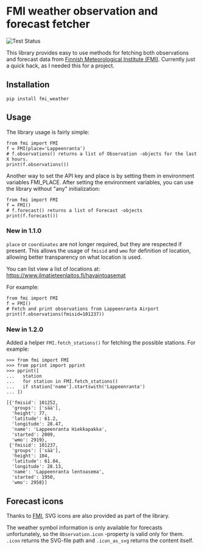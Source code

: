 FMI weather observation and forecast fetcher
============================================
![Test Status](https://github.com/kipe/fmi/workflows/Test/badge.svg?branch=master)

This library provides easy to use methods for fetching both observations and
forecast data from [Finnish Meteorological Institute (FMI)](https://en.ilmatieteenlaitos.fi/open-data).
Currently just a quick hack, as I needed this for a project.


Installation
-----
```
pip install fmi_weather
```

Usage
-----

The library usage is fairly simple:
```
from fmi import FMI
f = FMI(place='Lappeenranta')
# f.observations() returns a list of Observation -objects for the last X hours.
print(f.observations())
```

Another way to set the API key and place is by setting them in environment variables FMI_PLACE.
After setting the environment variables, you can use the library without "any" initialization:
```
from fmi import FMI
f = FMI()
# f.forecast() returns a list of Forecast -objects
print(f.forecast())
```

### New in 1.1.0
`place` or `coordinates` are not longer required,
but they are respected if present.
This allows the usage of `fmisid` and `wmo` for definition of location,
allowing better transparency on what location is used.

You can list view a list of locations at:
https://www.ilmatieteenlaitos.fi/havaintoasemat

For example:
```
from fmi import FMI
f = FMI()
# Fetch and print observations from Lappeenranta Airport
print(f.observations(fmisid=101237))
```

### New in 1.2.0
Added a helper `FMI.fetch_stations()` for fetching the possible stations. For example:
```
>>> from fmi import FMI
>>> from pprint import pprint
>>> pprint([
...   station
...   for station in FMI.fetch_stations()
...   if station['name'].startswith('Lappeenranta')
... ])

[{'fmisid': 101252,
  'groups': ['sää'],
  'height': 77,
  'latitude': 61.2,
  'longitude': 28.47,
  'name': 'Lappeenranta Hiekkapakka',
  'started': 2009,
  'wmo': 2919},
 {'fmisid': 101237,
  'groups': ['sää'],
  'height': 104,
  'latitude': 61.04,
  'longitude': 28.13,
  'name': 'Lappeenranta lentoasema',
  'started': 1950,
  'wmo': 2958}]
```

Forecast icons
--------------

Thanks to [FMI](https://github.com/fmidev/opendata-resources),
SVG icons are also provided as part of the library.

The weather symbol information is only available for forecasts unfortunately,
so the `Observation.icon` -property is valid only for them.
`.icon` returns the SVG-file path and `.icon_as_svg` returns the content itself.
